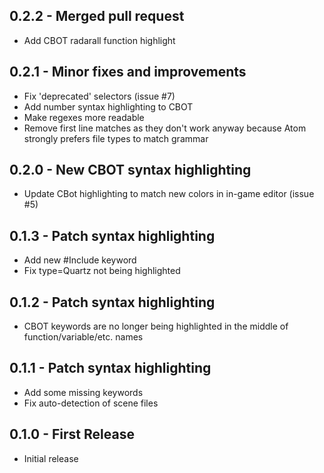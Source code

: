 ## 0.2.2 - Merged pull request
* Add CBOT radarall function highlight

## 0.2.1 - Minor fixes and improvements
* Fix 'deprecated' selectors (issue #7)
* Add number syntax highlighting to CBOT
* Make regexes more readable
* Remove first line matches as they don't work anyway because Atom strongly prefers file types to match grammar

## 0.2.0 - New CBOT syntax highlighting
* Update CBot highlighting to match new colors in in-game editor (issue #5)

## 0.1.3 - Patch syntax highlighting
* Add new #Include keyword
* Fix type=Quartz not being highlighted

## 0.1.2 - Patch syntax highlighting
* CBOT keywords are no longer being highlighted in the middle of function/variable/etc. names

## 0.1.1 - Patch syntax highlighting
* Add some missing keywords
* Fix auto-detection of scene files

## 0.1.0 - First Release
* Initial release

